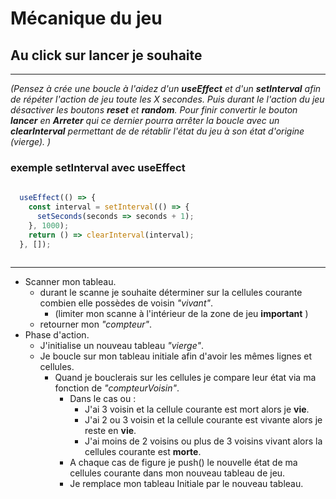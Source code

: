 # Mécanique du jeu

## Au click sur lancer je souhaite

***

*(Pensez à crée une boucle à l'aidez d'un **useEffect** et d'un **setInterval** afin de répéter l'action de jeu toute les X secondes.
Puis durant le l'action du jeu désactiver les boutons **reset** et **random**.
Pour finir convertir le bouton **lancer** en **Arreter** qui ce dernier pourra arrêter la boucle avec
un **clearInterval** permettant de de rétablir l'état du jeu à son état d'origine (vierge). )*

### exemple setInterval avec useEffect

```js
  
  useEffect(() => {
    const interval = setInterval(() => {
      setSeconds(seconds => seconds + 1);
    }, 1000);
    return () => clearInterval(interval);
  }, []);
  
```

***

- Scanner mon tableau.  
  - durant le scanne je souhaite déterminer sur la cellules courante combien elle possèdes de voisin *"vivant"*.  
    - (limiter mon scanne à l'intérieur de la zone de jeu **important** )  
  - retourner mon *"compteur"*.  
- Phase d'action.  
  - J'initialise un nouveau tableau *"vierge"*.  
  - Je boucle sur mon tableau initiale afin d'avoir les mêmes lignes et cellules.  
    - Quand je  bouclerais sur les cellules je compare leur état via ma fonction de *"compteurVoisin"*.  
      - Dans le cas ou :
        - J'ai 3 voisin et la cellule courante est mort alors je **vie**.
        - J'ai 2 ou 3 voisin et la cellule courante est vivante alors je reste en **vie**.
        - J'ai moins de 2 voisins ou plus de 3 voisins vivant alors la cellules courante est **morte**.  
      - A chaque cas de figure je push() le nouvelle état de ma cellules courante dans mon nouveau tableau de jeu.
      - Je remplace mon tableau Initiale par le nouveau tableau.

